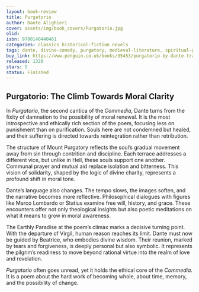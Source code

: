 ```yaml
---
layout: book-review
title: Purgatorio
author: Dante Alighieri
cover: assets/img/book_covers/Purgatorio.jpg
olid: 
isbn: 9780140440461
categories: classics historical-fiction novels
tags: dante, divine-comedy, purgatory, medieval-literature, spiritual-growth
buy_link: https://www.penguin.co.uk/books/35453/purgatorio-by-dante-translated-and-edited-by-robin-kirkpatrick/9780140448962 
released: 1320
stars: 5
status: Finished
---
```


## Purgatorio: The Climb Towards Moral Clarity

In *Purgatorio*, the second cantica of the *Commedia*, Dante turns from the fixity of damnation to the possibility of moral renewal. It is the most introspective and ethically rich section of the poem, focusing less on punishment than on purification. Souls here are not condemned but healed, and their suffering is directed towards reintegration rather than retribution.

The structure of Mount Purgatory reflects the soul’s gradual movement away from sin through contrition and discipline. Each terrace addresses a different vice, but unlike in Hell, these souls support one another. Communal prayer and mutual aid replace isolation and bitterness. This vision of solidarity, shaped by the logic of divine charity, represents a profound shift in moral tone.

Dante’s language also changes. The tempo slows, the images soften, and the narrative becomes more reflective. Philosophical dialogues with figures like Marco Lombardo or Statius examine free will, history, and grace. These encounters offer not only theological insights but also poetic meditations on what it means to grow in moral awareness.

The Earthly Paradise at the poem’s climax marks a decisive turning point. With the departure of Virgil, human reason reaches its limit. Dante must now be guided by Beatrice, who embodies divine wisdom. Their reunion, marked by tears and forgiveness, is deeply personal but also symbolic. It represents the pilgrim’s readiness to move beyond rational virtue into the realm of love and revelation.

*Purgatorio* often goes unread, yet it holds the ethical core of the *Commedia*. It is a poem about the hard work of becoming whole, about time, memory, and the possibility of change.
